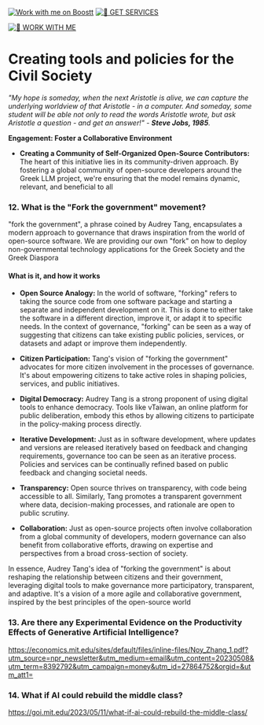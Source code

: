 [![Work with me on Boostt](https://img.shields.io/badge/Work%20with%20me-Boostt.org-blue?style=for-the-badge)](https://boostt.org/phaethon-psichis)
[![💼 GET SERVICES](https://img.shields.io/badge/💼%20Work%20with%20me%20on%20Boostt-009954?style=for-the-badge&logoColor=white&labelColor=009954&color=009954)](https://boostt.org/phaethon-psichis)

[![💼 WORK WITH ME](https://img.shields.io/badge/💼%20WORK%20WITH%20ME-009954?style=for-the-badge&logoColor=white&labelColor=009954&color=009954)](https://boostt.org/phaethon-psichis)




# Creating tools and policies for the Civil Society
*"My hope is someday, when the next Aristotle is alive, we can capture the underlying worldview of that Aristotle - in a computer. And someday, some student will be able not only to read the words Aristotle wrote, but ask Aristotle a question - and get an answer!" - **Steve Jobs, 1985**.*

**Engagement: Foster a Collaborative Environment**<br>
 
 * **Creating a Community of Self-Organized Open-Source Contributors:** The heart of this initiative lies in its community-driven approach. By fostering a global community of open-source developers around the Greek LLM project, we're ensuring that the model remains dynamic, relevant, and beneficial to all<br>

### 12. What is the "Fork the government" movement?
"fork the government", a phrase coined by Audrey Tang, encapsulates a modern approach to governance that draws inspiration from the world of open-source software. We are providing our own "fork" on how to deploy non-governmental technology applications for the Greek Society and the Greek Diaspora

#### What is it, and how it works

* **Open Source Analogy:** In the world of software, "forking" refers to taking the source code from one software package and starting a separate and independent development on it. This is done to either take the software in a different direction, improve it, or adapt it to specific needs. In the context of governance, "forking" can be seen as a way of suggesting that citizens can take existing public policies, services, or datasets and adapt or improve them independently.

* **Citizen Participation:** Tang's vision of "forking the government" advocates for more citizen involvement in the processes of governance. It's about empowering citizens to take active roles in shaping policies, services, and public initiatives.

* **Digital Democracy:** Audrey Tang is a strong proponent of using digital tools to enhance democracy. Tools like vTaiwan, an online platform for public deliberation, embody this ethos by allowing citizens to participate in the policy-making process directly.

* **Iterative Development:** Just as in software development, where updates and versions are released iteratively based on feedback and changing requirements, governance too can be seen as an iterative process. Policies and services can be continually refined based on public feedback and changing societal needs.

* **Transparency:** Open source thrives on transparency, with code being accessible to all. Similarly, Tang promotes a transparent government where data, decision-making processes, and rationale are open to public scrutiny.

* **Collaboration:** Just as open-source projects often involve collaboration from a global community of developers, modern governance can also benefit from collaborative efforts, drawing on expertise and perspectives from a broad cross-section of society.

In essence, Audrey Tang's idea of "forking the government" is about reshaping the relationship between citizens and their government, leveraging digital tools to make governance more participatory, transparent, and adaptive. It's a vision of a more agile and collaborative government, inspired by the best principles of the open-source world

### 13. Are there any Experimental Evidence on the Productivity Effects of Generative Artificial Intelligence?
https://economics.mit.edu/sites/default/files/inline-files/Noy_Zhang_1.pdf?utm_source=npr_newsletter&utm_medium=email&utm_content=20230508&utm_term=8392792&utm_campaign=money&utm_id=27864752&orgid=&utm_att1=

### 14. What if AI could rebuild the middle class?
https://goi.mit.edu/2023/05/11/what-if-ai-could-rebuild-the-middle-class/





